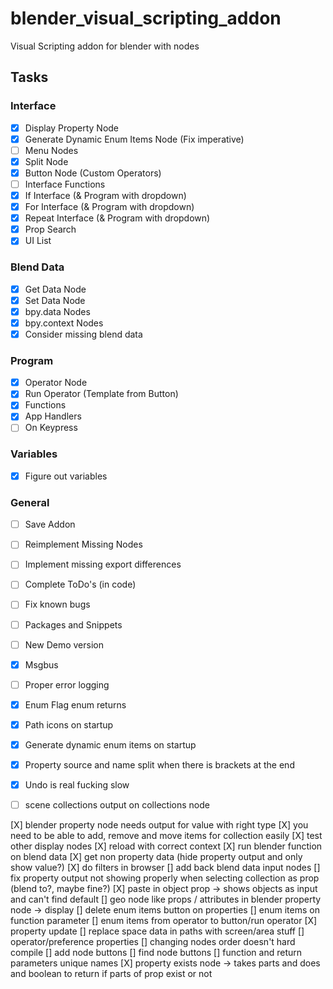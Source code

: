 # blender_visual_scripting_addon
Visual Scripting addon for blender with nodes


## Tasks
### Interface
- [X] Display Property Node
- [X] Generate Dynamic Enum Items Node (Fix imperative)
- [ ] Menu Nodes
- [X] Split Node
- [X] Button Node (Custom Operators)
- [ ] Interface Functions
- [X] If Interface (& Program with dropdown)
- [X] For Interface (& Program with dropdown)
- [X] Repeat Interface (& Program with dropdown)
- [X] Prop Search
- [X] UI List

### Blend Data
- [X] Get Data Node
- [X] Set Data Node
- [X] bpy.data Nodes
- [X] bpy.context Nodes
- [X] Consider missing blend data

### Program
- [X] Operator Node
- [X] Run Operator (Template from Button)
- [X] Functions
- [X] App Handlers
- [ ] On Keypress

### Variables
- [X] Figure out variables

### General
- [ ] Save Addon
- [ ] Reimplement Missing Nodes
- [ ] Implement missing export differences
- [ ] Complete ToDo's (in code)
- [ ] Fix known bugs
- [ ] Packages and Snippets
- [ ] New Demo version
- [X] Msgbus
- [ ] Proper error logging
- [X] Enum Flag enum returns
- [X] Path icons on startup
- [X] Generate dynamic enum items on startup
- [x] Property source and name split when there is brackets at the end
- [X] Undo is real fucking slow


- [ ] scene collections output on collections node

    
[X] blender property node needs output for value with right type
[X] you need to be able to add, remove and move items for collection easily
[X] test other display nodes
[X] reload with correct context
[X] run blender function on blend data
[X] get non property data (hide property output and only show value?)
[X] do filters in browser
[] add back blend data input nodes
[] fix property output not showing properly when selecting collection as prop (blend to?, maybe fine?)
[X] paste in object prop -> shows objects as input and can't find default
[] geo node like props / attributes in blender property node -> display
[] delete enum items button on properties
[] enum items on function parameter
[] enum items from operator to button/run operator
[X] property update
[] replace space data in paths with screen/area stuff
[] operator/preference properties
[] changing nodes order doesn't hard compile
[] add node buttons
[] find node buttons
[] function and return parameters unique names
[X] property exists node -> takes parts and does and boolean to return if parts of prop exist or not